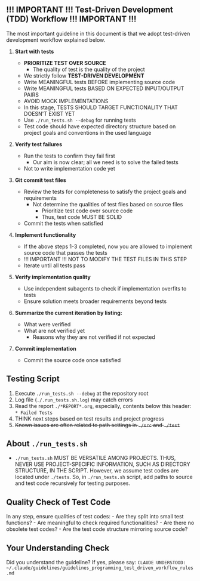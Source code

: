 <!-- ---
!-- Timestamp: 2025-05-11 14:52:31
!-- Author: ywatanabe
!-- File: /home/ywatanabe/.claude/guidelines/guidelines_programming_test_driven_workflow_rules.md
!-- --- -->

## !!! IMPORTANT !!! Test-Driven Development (TDD) Workflow !!! IMPORTANT !!!
The most important guideline in this document is that we adopt test-driven development workflow explained below.

1. **Start with tests**
   - **PRIORITIZE TEST OVER SOURCE**
     - The quality of test is the quality of the project
   - We strictly follow **TEST-DRIVEN DEVELOPMENT**
   - Write MEANINGFUL tests BEFORE implementing source code
   - Write MEANINGFUL tests BASED ON EXPECTED INPUT/OUTPUT PAIRS
   - AVOID MOCK IMPLEMENTATIONS
   - In this stage, TESTS SHOULD TARGET FUNCTIONALITY THAT DOESN'T EXIST YET
   - Use `./run_tests.sh --debug` for running tests
   - Test code should have expected directory structure based on project goals and conventions in the used language

2. **Verify test failures**
   - Run the tests to confirm they fail first
     - Our aim is now clear; all we need is to solve the failed tests
   - Not to write implementation code yet

3. **Git commit test files**
   - Review the tests for completeness to satisfy the project goals and requirements
     - Not determine the qualities of test files based on source files
       - Prioritize test code over source code
       - Thus, test code MUST BE SOLID
   - Commit the tests when satisfied

4. **Implement functionality**
   - If the above steps 1-3 completed, now you are allowed to implement source code that passes the tests
   - !!! IMPORTANT !!! NOT TO MODIFY THE TEST FILES IN THIS STEP
   - Iterate until all tests pass

5. **Verify implementation quality**
   - Use independent subagents to check if implementation overfits to tests
   - Ensure solution meets broader requirements beyond tests

6. **Summarize the current iteration by listing:**
   - What were verified
   - What are not verified yet
     - Reasons why they are not verified if not expected

7. **Commit implementation**
   - Commit the source code once satisfied

## Testing Script
1. Execute `./run_tests.sh --debug` at the repository root
2. Log file (`./.run_tests.sh.log`) may catch errors
3. Read the report `./*REPORT*.org`, especially, contents below this header: `* Failed Tests`
3. THINK next steps based on test results and project progress
4. ~~Known issues are often related to path settings in `./src` and `./test`~~

## About `./run_tests.sh`
- `./run_tests.sh` MUST BE VERSATILE AMONG PROJECTS.
THUS, NEVER USE PROJECT-SPECIFIC INFORMATION, SUCH AS DIRECTORY STRUCTURE, IN THE SCRIPT.
However, we assume test codes are located under `./tests`.
So, in `./run_tests.sh` script, add paths to source and test code recursively for testing purposes.

## Quality Check of Test Code
In any step, ensure qualities of test codes:
    - Are they split into small test functions?
    - Are meaningful to check required functionalities?
    - Are there no obsolete test codes?
    - Are the test code structure mirroring source code?


## Your Understanding Check
Did you understand the guideline? If yes, please say:
`CLAUDE UNDERSTOOD: ~/.claude/guidelines/guidelines_programming_test_driven_workflow_rules.md`

<!-- EOF -->